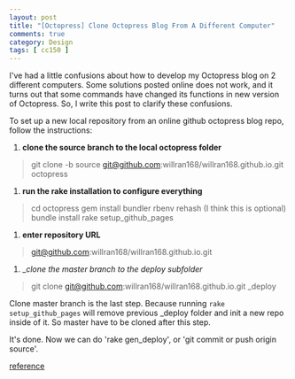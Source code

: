 ```yaml
---
layout: post
title: "[Octopress] Clone Octopress Blog From A Different Computer"
comments: true
category: Design
tags: [ cc150 ]
---
```


I've had a little confusions about how to develop my Octopress blog on 2 different computers. Some solutions posted online does not work, and it turns out that some commands have changed its functions in new version of Octopress. So, I write this post to clarify these confusions. 

To set up a new local repository from an online github octopress blog repo, follow the instructions: 

1. __clone the source branch to the local octopress folder__
> git clone -b source git@github.com:willran168/willran168.github.io.git octopress

1. __run the rake installation to configure everything__
> cd octopress
> gem install bundler
> rbenv rehash    (I think this is optional)
> bundle install
> rake setup_github_pages

1. __enter repository URL__
> git@github.com:willran168/willran168.github.io.git

1. __clone the master branch to the _deploy subfolder__
> git clone git@github.com:willran168/willran168.github.io.git _deploy 

Clone master branch is the last step. Because running `rake setup_github_pages` will remove previous _deploy folder and init a new repo inside of it. So master have to be cloned after this step. 

It's done. Now we can do 'rake gen_deploy', or 'git commit or push origin source'. 

[reference](http://blog.zerosharp.com/clone-your-octopress-to-blog-from-two-places/)
